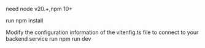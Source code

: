 need node v20.+,npm 10+

run npm install

Modify the configuration information of the vitenfig.ts file to connect to your backend service
run npm run dev


